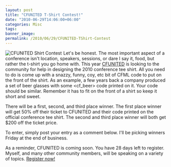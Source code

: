 ```yaml
---
layout: post
title: "CFUNITED T-Shirt Contest!"
date: "2010-06-29T14:06:00+06:00"
categories: Misc 
tags: 
banner_image: 
permalink: /2010/06/29/CFUNITED-TShirt-Contest
---
```


<img src="https://static.raymondcamden.com/images/cfjedi/cf_tag_shirt_contest.gif" title="CFUNITED Shirt Contest" align="left" style="margin-right: 5px" /> 

Let's be honest. The most important aspect of a conference isn't
location, speakers, sessions, or dare I say it, food, but rather the
 t-shirt you go home with. This year <a href="http://www.cfunited.com">CFUNITED</a> is looking to the
community for help in designing the 2010 conference tee shirt. All you
need to do is come up with a snazzy, funny, coy, etc bit of CFML code
to put on the front of the shirt. As an example, a few years back a
company produced a set of beer glasses with some <cf_beer> code
printed on it. Your code should be similar. Remember it has to fit on
the front of a shirt so keep it short and sweet.

There will be a first, second, and third place winner. The first place
winner will get 50% off their ticket to CFUNITED and their code
printed on the official conference tee shirt. The second and third
place winner will both get $200 off the ticket price.

To enter, simply post your entry as a comment below. I'll be picking
winners Friday at the end of business.

As a reminder, CFUNITED is coming soon. You have 28 days left to
register. Myself, and many other community members, will be speaking
on a variety of topics. <a href="http://register.cfunited.com/">Register now!</a>